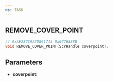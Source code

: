 ```yaml
---
ns: TASK
---
```

## REMOVE_COVER_POINT

```c
// 0xAE287C923D891715 0x0776888B
void REMOVE_COVER_POINT(ScrHandle coverpoint);
```

## Parameters
* **coverpoint**:
